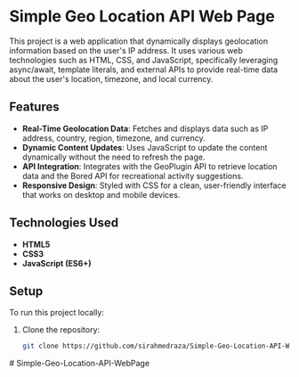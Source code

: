 # Simple Geo Location API Web Page

This project is a web application that dynamically displays geolocation information based on the user's IP address. It uses various web technologies such as HTML, CSS, and JavaScript, specifically leveraging async/await, template literals, and external APIs to provide real-time data about the user's location, timezone, and local currency.

## Features

- **Real-Time Geolocation Data**: Fetches and displays data such as IP address, country, region, timezone, and currency.
- **Dynamic Content Updates**: Uses JavaScript to update the content dynamically without the need to refresh the page.
- **API Integration**: Integrates with the GeoPlugin API to retrieve location data and the Bored API for recreational activity suggestions.
- **Responsive Design**: Styled with CSS for a clean, user-friendly interface that works on desktop and mobile devices.

## Technologies Used

- **HTML5**
- **CSS3**
- **JavaScript (ES6+)**

## Setup

To run this project locally:

1. Clone the repository:
   ```bash
   git clone https://github.com/sirahmedraza/Simple-Geo-Location-API-WebPage.git
#   S i m p l e - G e o - L o c a t i o n - A P I - W e b P a g e  
 